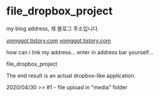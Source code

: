 # file_dropbox_project


my blog address, 제 블로그 주소입니다.

[vpmggot.tistory.com](vomggot.tistory.com)
<a href="vomggot.tistory.com" rel="nofollow">vomggot.tistory.com</a>

how can i link my address... enter in address bar yourself...

file_dropbox_project 

The end result is an actual dropbox-like application.


2020/04/30 >> #1 - file upload in "media" folder
